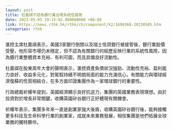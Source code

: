 ```yaml
---
layout: post
title: 杜嘉祺不認為銀行業出現系統性風險
date: 2023-05-05 19:15:02.000000000 +08:00
link: https://news.rthk.hk/rthk/ch/component/k2/1699368-20230505.htm
categories: rthk
---
```


滙控主席杜嘉祺表示，美國3家銀行倒閉以及瑞士信貸銀行被接管後，銀行業股價受壓，他形容市場仍未穩定，但不認為有關銀行的經歷反映行業的系統性風險，因為銀行業整體資本充裕、有利可圖，而且具備良好流動性。

杜嘉祺在股東周年大會的聲明表示，滙控資產負債狀況強勁、流動性充裕、盈利能力良好、收益多元化，對駕馭持續不明朗局面的能力充滿信心，有關能力與環球經濟復蘇的性質相結合，在多方面印證集團作為一家環球銀行的重要性。

行政總裁祈耀年提到，英國經濟顯示良好抗逆力，集團的英國業務表現理想。由於投資對於增長非常關鍵，收購英國矽谷銀行正好體現有關機會。

祈耀年表示，集團多年來一直是創業家強大後盾，收購英國矽谷銀行後，能夠接觸更多科技及生命科學行業的創業家，成就未來業務發展，相信集團是他們拓展全球業務的獨特夥伴。
